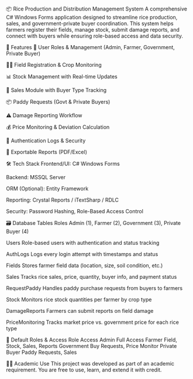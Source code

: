 📦 Rice Production and Distribution Management System
A comprehensive C# Windows Forms application designed to streamline rice production, sales, and government-private buyer coordination. This system helps farmers register their fields, manage stock, submit damage reports, and connect with buyers while ensuring role-based access and data security.

🚀 Features
👤 User Roles & Management (Admin, Farmer, Government, Private Buyer)

🧑‍🌾 Field Registration & Crop Monitoring

📊 Stock Management with Real-time Updates

🛒 Sales Module with Buyer Type Tracking

📦 Paddy Requests (Govt & Private Buyers)

⚠️ Damage Reporting Workflow

💰 Price Monitoring & Deviation Calculation

📌 Authentication Logs & Security

📄 Exportable Reports (PDF/Excel)

🛠️ Tech Stack
Frontend/UI: C# Windows Forms

Backend: MSSQL Server

ORM (Optional): Entity Framework

Reporting: Crystal Reports / iTextSharp / RDLC

Security: Password Hashing, Role-Based Access Control

🗃️ Database Tables
Roles
Admin (1), Farmer (2), Government (3), Private Buyer (4)

Users
Role-based users with authentication and status tracking

AuthLogs
Logs every login attempt with timestamps and status

Fields
Stores farmer field data (location, size, soil condition, etc.)

Sales
Tracks rice sales, price, quantity, buyer info, and payment status

RequestPaddy
Handles paddy purchase requests from buyers to farmers

Stock
Monitors rice stock quantities per farmer by crop type

DamageReports
Farmers can submit reports on field damage

PriceMonitoring
Tracks market price vs. government price for each rice type

🔐 Default Roles & Access
Role	Access
Admin	Full Access
Farmer	Field, Stock, Sales, Reports
Government	Buy Requests, Price Monitor
Private Buyer	Paddy Requests, Sales

👨‍🎓 Academic Use
This project was developed as part of an academic requirement. You are free to use, learn, and extend it with credit.
